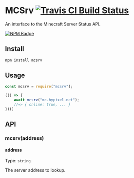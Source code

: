 # MCSrv [![Travis CI Build Status](https://img.shields.io/travis/com/Richienb/mcsrv/master.svg?style=for-the-badge)](https://travis-ci.com/Richienb/mcsrv)

An interface to the Minecraft Server Status API.

[![NPM Badge](https://nodei.co/npm/mcsrv.png)](https://npmjs.com/package/mcsrv)

## Install

```sh
npm install mcsrv
```

## Usage

```js
const mcsrv = require("mcsrv");

(() => {
    await mcsrv("mc.hypixel.net");
    //=> { online: true, ... }
})()
```

## API

### mcsrv(address)

#### address

Type: `string`

The server address to lookup.
